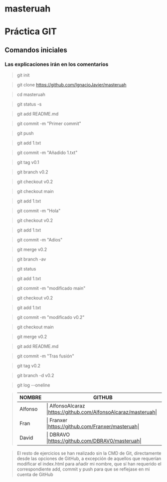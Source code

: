 # masteruah

# Práctica GIT

## Comandos iniciales

### Las explicaciones irán en los comentarios



> git init <!-- Iniciamos GIT -->

> git clone https://github.com/IgnacioJavier/masteruah <!-- Clonamos el directorio -->

>  cd masteruah  <!-- trabajamos en él -->

>  git status -s <!-- Comprobamos el estado de los archivos dentro y vemos que README.md no tiene seguimiento -->

> git add README.md <!-- hacemos seguimiento al archivo README -->

> git commit -m "Primer commit" <!-- Hacemos el primer commit -->

> git push <!-- Con esto guardamos los cambios en el repositorio inicial en mi cuenta de GitHub -->

> git add 1.txt

> git commit -m "Añadido 1.txt"

> git tag v0.1 <!-- Añadimos el primer tag -->

> git branch v0.2 <!-- Creamos la primera rama -->

> git checkout v0.2 <!-- Nos movemos a la rama -->

> git checkout main

> git add 1.txt

> git commit -m "Hola" <!-- Este es el commit donde hemos puesto "Hola" en 1.txt -->

> git checkout v0.2

>git add 1.txt

> git commit -m "Adios"

> git merge v0.2 <!-- Nos encontramos un mensaje que dice "CONFLICT (content): Merge conflict in 1.txt
> Automatic merge failed; fix conflicts and then commit the result." -->

> git branch -av <!-- Muestra las ramas, con más detalles -->

> git status <!-- Nos mostrará el estado de la fusión, con detalles -->

> git add 1.txt

> git commit -m "modificado main"

> git checkout v0.2

> git add 1.txt

> git commit -m "modificado v0.2"

> git checkout main

> git merge v0.2 <!-- Hemos resuelto el conflicto modoficando el documento para que sea igual en ambas ramas, en mi caso sólo he borrado todo -->

> git add README.md

> git commit -m "Tras fusión"

> git tag v0.2

> git branch -d v0.2 <!-- Este comando borra la rama -->

> git log --oneline <!-- Este es el comando que muestra los commit por ramas -->

>| NOMBRE  | GITHUB                                                       |
>| ------- | ------------------------------------------------------------ |
>| Alfonso | \| AlfonsoAlcaraz \|https://github.com/AlfonsoAlcaraz/masteruah\| |
>| Fran    | \| Franxer \|https://github.com/Franxer/masteruah\|          |
>| David   | \| DBRAVO \|https://github.com/DBRAV0/masteruah\|            |

> El resto de ejercicios se han realizado sin la CMD de Git, directamente desde las opciones de GitHub, a excepción de aquellos que requerían modificar el index.html para añadir mi nombre, que sí han requerido el correspondiente add, commit y push para que se reflejase en mi cuenta de GitHub
